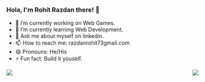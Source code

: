 ### Hola, I'm Rohit Razdan there! 👋

- 🔭 I’m currently working on Web Games.
- 🌱 I’m currently learning Web Development.
- 💬 Ask me about myself on linkedin.
- 📫 How to reach me: razdanrohit73gmail.com
- 😄 Pronouns: He/His
- ⚡ Fun fact: Build it youself.
<div>
<img align="right" src="https://github-readme-stats.vercel.app/api?username=Razdan123&&show_icons=true&title_color=ffffff&icon_color=bb2acf&text_color=daf7dc&bg_color=151515">
<img align="left" src=https://github-readme-stats.vercel.app/api/top-langs/?username=Razdan123&layout=compact&show_icons=true&theme=radical">
                                                                                                                                            </div>                                                                                                                                          
